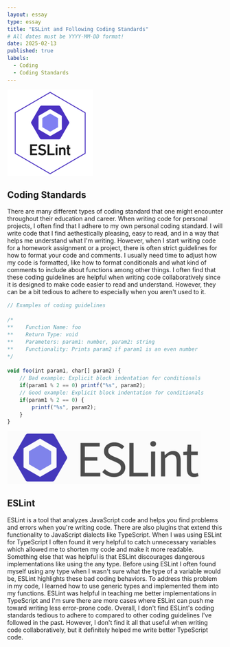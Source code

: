 ```yaml
---
layout: essay
type: essay
title: "ESLint and Following Coding Standards"
# All dates must be YYYY-MM-DD format!
date: 2025-02-13
published: true
labels:
  - Coding
  - Coding Standards
---
```


<img width="200px" class="rounded float-start pe-4" src="../img/eslint/eslint_square.png">

## Coding Standards

There are many different types of coding standard that one might encounter throughout their education and career. When writing code for personal projects, I often find that I adhere to my own personal coding standard. I will write code that I find aethestically pleasing, easy to read, and in a way that helps me understand what I'm writing. However, when I start writing code for a homework assignment or a project, there is often strict guidelines for how to format your code and comments. I usually need time to adjust how my code is formatted, like how to format conditionals and what kind of comments to include about functions among other things. I often find that these coding guidelines are helpful when writing code collaboratively since it is designed to make code easier to read and understand. However, they can be a bit tedious to adhere to especially when you aren't used to it.

```js
// Examples of coding guidelines

/*
**    Function Name: foo
**    Return Type: void
**    Parameters: param1: number, param2: string
**    Functionality: Prints param2 if param1 is an even number
*/

void foo(int param1, char[] param2) {
    // Bad example: Explicit block indentation for conditionals
    if(param1 % 2 == 0) printf("%s", param2);
    // Good example: Explicit block indentation for conditionals
    if(param1 % 2 == 0) {
        printf("%s", param2);
    }
}
```

<img width="450px" class="rounded float-start pe-4" src="../img/eslint/eslint.png">

## ESLint

ESLint is a tool that analyzes JavaScript code and helps you find problems and errors when you're writing code. There are also plugins that extend this functionality to JavaScript dialects like TypeScript. When I was using ESLint for TypeScript I often found it very helpful to catch unnecessary variables which allowed me to shorten my code and make it more readable. Something else that was helpful is that ESLint discourages dangerous implementations like using the any type. Before using ESLint I often found myself using any type when I wasn't sure what the type of a variable would be, ESLint highlights these bad coding behaviors. To address this problem in my code, I learned how to use generic types and implemented them into my functions. ESLint was helpful in teaching me better implementations in TypeScript and I'm sure there are more cases where ESLint can push me toward writing less error-prone code. Overall, I don't find ESLint's coding standards tedious to adhere to compared to other coding guidelines I've followed in the past. However, I don't find it all that useful when writing code collaboratively, but it definitely helped me write better TypeScript code.
